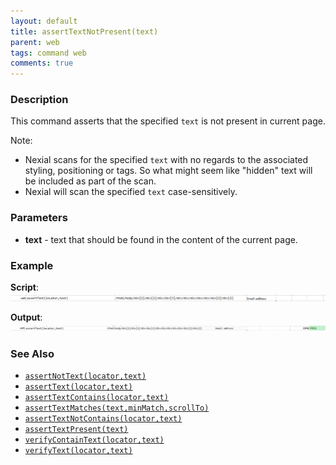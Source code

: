 ```yaml
---
layout: default
title: assertTextNotPresent(text)
parent: web
tags: command web
comments: true
---
```


### Description
This command asserts that the specified `text` is not present in current page.

Note:
- Nexial scans for the specified `text` with no regards to the associated styling, positioning or tags. So what might 
  seem like "hidden" text will be included as part of the scan.
- Nexial will scan the specified `text` case-sensitively.


### Parameters
- **text** - text that should be found in the content of the current page.


### Example
**Script**:<br/>
![](image/assertText_01.png)

**Output**:<br/>
![](image/assertText_02.png)


### See Also
- [`assertNotText(locator,text)`](assertNotText(locator,text))
- [`assertText(locator,text)`](assertText(locator,text))
- [`assertTextContains(locator,text)`](assertTextContains(locator,text))
- [`assertTextMatches(text,minMatch,scrollTo)`](assertTextMatches(text,minMatch,scrollTo))
- [`assertTextNotContains(locator,text)`](assertTextNotContains(locator,text))
- [`assertTextPresent(text)`](assertTextPresent(text))
- [`verifyContainText(locator,text)`](verifyContainText(locator,text))
- [`verifyText(locator,text)`](verifyText(locator,text).html)
